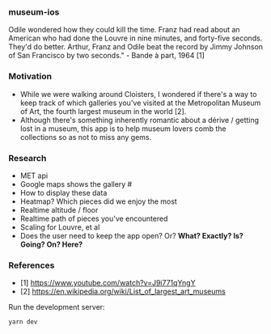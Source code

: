 ### museum-ios
Odile wondered how they could kill the time. Franz had read about an American who had done the Louvre in nine minutes, and forty-five seconds. They'd do better. Arthur, Franz and Odile beat the record by Jimmy Johnson of San Francisco by two seconds." - Bande à part, 1964 [1]

### Motivation
- While we were walking around Cloisters, I wondered if there's a way to keep track of which galleries you've visited at the Metropolitan Museum of Art, the fourth largest museum in the world [2].
- Although there's something inherently romantic about a dérive / getting lost in a museum, this app is to help museum lovers comb the collections so as not to miss any gems.

### Research
- MET api
- Google maps shows the gallery #
- How to display these data
- Heatmap? Which pieces did we enjoy the most
- Realtime altitude / floor
- Realtime path of pieces you've encountered
- Scaling for Louvre, et al
- Does the user need to keep the app open? Or? **What? Exactly? Is? Going? On? Here?**

### References
- [1] https://www.youtube.com/watch?v=J9i771qYngY
- [2] https://en.wikipedia.org/wiki/List_of_largest_art_museums

Run the development server:
```bash
yarn dev
```
